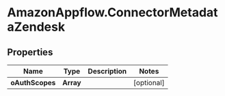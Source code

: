 # AmazonAppflow.ConnectorMetadataZendesk

## Properties

Name | Type | Description | Notes
------------ | ------------- | ------------- | -------------
**oAuthScopes** | **Array** |  | [optional] 


